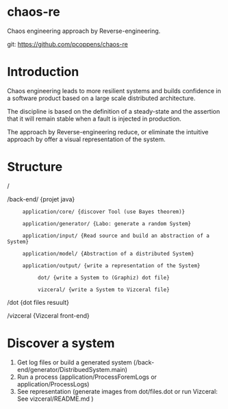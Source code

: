 # chaos-re
Chaos engineering approach by Reverse-engineering.

git: https://github.com/pcoppens/chaos-re

# Introduction
Chaos engineering leads to more resilient systems and builds confidence in a software product based on a large scale distributed architecture. 

The discipline is based on the definition of a steady-state and the assertion that it will remain stable when a fault is injected in  production.

The approach by Reverse-engineering reduce, or eliminate the intuitive approach by offer a visual representation of the system.

# Structure
/

/back-end/ {projet java}

         application/core/ {discover Tool (use Bayes theorem)}
         
         application/generator/ {Labo: generate a random System}
         
         application/input/ {Read source and build an abstraction of a System}
         
         application/model/ {Abstraction of a distributed System}
         
         application/output/ {write a representation of the System}
         
              dot/ {write a System to (Graphiz) dot file}
              
              vizceral/ {write a System to Vizceral file}
         
/dot {dot files resuult}

/vizceral {Vizceral front-end}

# Discover a system
1. Get log files or build a generated system (/back-end/generator/DistribuedSystem.main)
2. Run a process (application/ProcessForemLogs or application/ProcessLogs)
3. See representation (generate images from dot/files.dot or run Vizceral: See vizceral/README.md )
